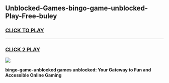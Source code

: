 
## Unblocked-Games-bingo-game-unblocked-Play-Free-buley
<h3>
<a href="https://premium76.site?title=bingo-game-unblocked&ref=18A">CLICK TO PLAY</a></h3>
<hr>

<h3>
<a href="https://premium76.site?title=bingo-game-unblocked&ref=18A">CLICK 2 PLAY</a>
  
</h3>

<a href="https://premium76.site?title=bingo-game-unblocked&ref=18A"><img src="https://clearcache.store/games.png"></a>


**bingo-game-unblocked games unblocked: Your Gateway to Fun and Accessible Online Gaming**
